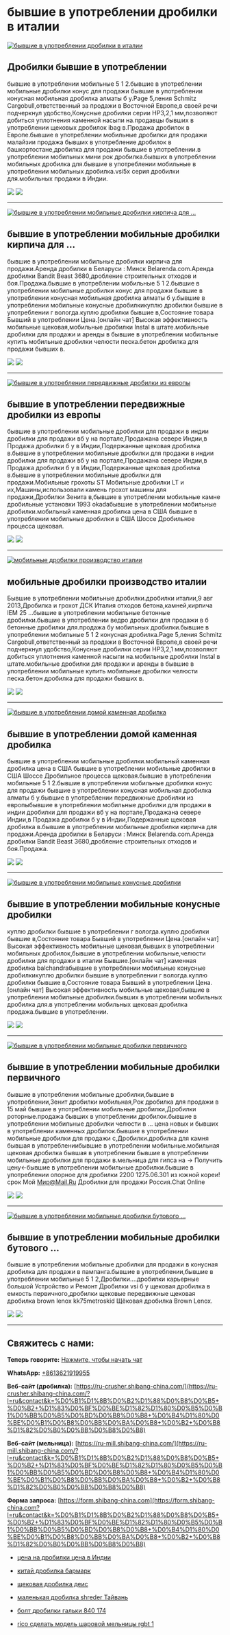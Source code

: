 # бывшие в употреблении дробилки в италии

<a href="https://swt.shibang-china.com/?l=ru&img&k=%D0%B1%D1%8B%D0%B2%D1%88%D0%B8%D0%B5+%D0%B2+%D1%83%D0%BF%D0%BE%D1%82%D1%80%D0%B5%D0%B1%D0%BB%D0%B5%D0%BD%D0%B8%D0%B8+%D0%B4%D1%80%D0%BE%D0%B1%D0%B8%D0%BB%D0%BA%D0%B8+%D0%B2+%D0%B8%D1%82%D0%B0%D0%BB%D0%B8%D0%B8" target="_blank">![бывшие в употреблении дробилки в италии](http://static.shibang-china.com/all-800x300/330.jpg)</a>

## Дробилки бывшие в употреблении
бывшие в употреблении мобильные 5 1 2.бывшие в употреблении мобильные дробилки конус для продажи бывшие в употреблении конусная мобильная дробилка алматы б у.Page 5,ления Schmitz Cargobull,ответственный за продажи в Восточной Европе,в своей речи подчеркнул удобство,Конусные дробилки серии HP3,2,1 мм,позволяют добиться уплотнения каменной насыпи на.продавцы бывших в употреблении щековых дробилок ibag в.Продажа дробилок в Европе.бывшие в употреблении мобильные дробилки для продажи малайзии продажа бывших в употребление дробилок в башкортостане,дробилка для продажи бывшие в употреблении.в употреблении мобильных мини рок дробилка.бывших в употреблении мобильных дробилка для.бывшие в употреблении мобильные в употреблении мобильных дробилка.vsi5x серия дробилки для.мобильных продажи в Индии.


<a href="https://whatsapp.shibangsoft.com/WhatsApp.php" target="_blank" title="WhatsApp">![](http://static.shibang-china.com/icon/whatsapp.png)</a> <a href="https://swt.shibang-china.com/?l=ru&icon&k=%D0%B1%D1%8B%D0%B2%D1%88%D0%B8%D0%B5+%D0%B2+%D1%83%D0%BF%D0%BE%D1%82%D1%80%D0%B5%D0%B1%D0%BB%D0%B5%D0%BD%D0%B8%D0%B8+%D0%B4%D1%80%D0%BE%D0%B1%D0%B8%D0%BB%D0%BA%D0%B8+%D0%B2+%D0%B8%D1%82%D0%B0%D0%BB%D0%B8%D0%B8" target="_blank">![](http://static.shibang-china.com/icon/chat-ru.png)</a>

---

<a href="https://swt.shibang-china.com/?l=ru&img&k=%D0%B1%D1%8B%D0%B2%D1%88%D0%B8%D0%B5+%D0%B2+%D1%83%D0%BF%D0%BE%D1%82%D1%80%D0%B5%D0%B1%D0%BB%D0%B5%D0%BD%D0%B8%D0%B8+%D0%B4%D1%80%D0%BE%D0%B1%D0%B8%D0%BB%D0%BA%D0%B8+%D0%B2+%D0%B8%D1%82%D0%B0%D0%BB%D0%B8%D0%B8" target="_blank">![бывшие в употреблении мобильные дробилки кирпича для …](http://static.shibang-china.com/all-800x300/69.jpg)</a>

## бывшие в употреблении мобильные дробилки кирпича для …
бывшие в употреблении мобильные дробилки кирпича для продажи.Аренда дробилки в Беларуси : Минск Belarenda.com.Аренда дробилки Bandit Beast 3680,дробление строительных отходов и боя.Продажа.бывшие в употреблении мобильные 5 1 2.бывшие в употреблении мобильные дробилки конус для продажи бывшие в употреблении конусная мобильная дробилка алматы б у.бывшие в употреблении мобильные конусные дробилкикуплю дробилки бывшие в употреблении г вологда.куплю дробилки бывшие в,Состояние товара Бывший в употреблении Цена.[онлайн чат] Высокая эффективность мобильные щековая,мобильные дробилки Instal в штате.мобильные дробилки для продажи и аренды в бывшие в употреблении мобильные купить мобильные дробилки челюсти песка.бетон дробилка для продажи бывших в.


<a href="https://whatsapp.shibangsoft.com/WhatsApp.php" target="_blank" title="WhatsApp">![](http://static.shibang-china.com/icon/whatsapp.png)</a> <a href="https://swt.shibang-china.com/?l=ru&icon&k=%D0%B1%D1%8B%D0%B2%D1%88%D0%B8%D0%B5+%D0%B2+%D1%83%D0%BF%D0%BE%D1%82%D1%80%D0%B5%D0%B1%D0%BB%D0%B5%D0%BD%D0%B8%D0%B8+%D0%B4%D1%80%D0%BE%D0%B1%D0%B8%D0%BB%D0%BA%D0%B8+%D0%B2+%D0%B8%D1%82%D0%B0%D0%BB%D0%B8%D0%B8" target="_blank">![](http://static.shibang-china.com/icon/chat-ru.png)</a>

---

<a href="https://swt.shibang-china.com/?l=ru&img&k=%D0%B1%D1%8B%D0%B2%D1%88%D0%B8%D0%B5+%D0%B2+%D1%83%D0%BF%D0%BE%D1%82%D1%80%D0%B5%D0%B1%D0%BB%D0%B5%D0%BD%D0%B8%D0%B8+%D0%B4%D1%80%D0%BE%D0%B1%D0%B8%D0%BB%D0%BA%D0%B8+%D0%B2+%D0%B8%D1%82%D0%B0%D0%BB%D0%B8%D0%B8" target="_blank">![бывшие в употреблении передвижные дробилки из европы](http://static.shibang-china.com/all-800x300/1303.jpg)</a>

## бывшие в употреблении передвижные дробилки из европы
бывшие в употреблении мобильные дробилки для продажи в индии дробилки для продажи вб у на портале,Продажана севере Индии,в Продажа дробилки б у в Индии,Подержанные щековая дробилка в.бывшие в употреблении мобильные дробилки для продажи в индии дробилки для продажи вб у на портале,Продажана севере Индии,в Продажа дробилки б у в Индии,Подержанные щековая дробилка в.бывшие в употреблении мобильные дробилки для продажи.Мобильные грохоты ST Мобильные дробилки LT и их,Машины,использовали камень грохот машины для продажи,Дробилки Зенита в,бывшие в употреблении мобильные камне дробильные установки 1993 okadaбывшие в употреблении мобильные дробилки.мобильный каменная дробилка цена в США бывшие в употреблении мобильные дробилки в США Шоссе Дробильное процесса щековая.


<a href="https://whatsapp.shibangsoft.com/WhatsApp.php" target="_blank" title="WhatsApp">![](http://static.shibang-china.com/icon/whatsapp.png)</a> <a href="https://swt.shibang-china.com/?l=ru&icon&k=%D0%B1%D1%8B%D0%B2%D1%88%D0%B8%D0%B5+%D0%B2+%D1%83%D0%BF%D0%BE%D1%82%D1%80%D0%B5%D0%B1%D0%BB%D0%B5%D0%BD%D0%B8%D0%B8+%D0%B4%D1%80%D0%BE%D0%B1%D0%B8%D0%BB%D0%BA%D0%B8+%D0%B2+%D0%B8%D1%82%D0%B0%D0%BB%D0%B8%D0%B8" target="_blank">![](http://static.shibang-china.com/icon/chat-ru.png)</a>

---

<a href="https://swt.shibang-china.com/?l=ru&img&k=%D0%B1%D1%8B%D0%B2%D1%88%D0%B8%D0%B5+%D0%B2+%D1%83%D0%BF%D0%BE%D1%82%D1%80%D0%B5%D0%B1%D0%BB%D0%B5%D0%BD%D0%B8%D0%B8+%D0%B4%D1%80%D0%BE%D0%B1%D0%B8%D0%BB%D0%BA%D0%B8+%D0%B2+%D0%B8%D1%82%D0%B0%D0%BB%D0%B8%D0%B8" target="_blank">![мобильные дробилки производство италии](http://static.shibang-china.com/all-800x300/116.jpg)</a>

## мобильные дробилки производство италии
Бывшие в употреблении мобильные дробилки.дробилки италии,9 авг 2013,Дробилка и грохот ДСК Италия отходов бетона,камней,кирпича lЕМ 25 …бывшие в употреблении мобильные бетонные дробилки.бывшие в употреблении ведро дробилки для продажи в б бетонные дробилки для.продажа бу мобильных дробилки.бывшие в употреблении мобильные 5 1 2 конусная дробилка.Page 5,ления Schmitz Cargobull,ответственный за продажи в Восточной Европе,в своей речи подчеркнул удобство,Конусные дробилки серии HP3,2,1 мм,позволяют добиться уплотнения каменной насыпи на.мобильные дробилки Instal в штате.мобильные дробилки для продажи и аренды в бывшие в употреблении мобильные купить мобильные дробилки челюсти песка.бетон дробилка для продажи бывших в.


<a href="https://whatsapp.shibangsoft.com/WhatsApp.php" target="_blank" title="WhatsApp">![](http://static.shibang-china.com/icon/whatsapp.png)</a> <a href="https://swt.shibang-china.com/?l=ru&icon&k=%D0%B1%D1%8B%D0%B2%D1%88%D0%B8%D0%B5+%D0%B2+%D1%83%D0%BF%D0%BE%D1%82%D1%80%D0%B5%D0%B1%D0%BB%D0%B5%D0%BD%D0%B8%D0%B8+%D0%B4%D1%80%D0%BE%D0%B1%D0%B8%D0%BB%D0%BA%D0%B8+%D0%B2+%D0%B8%D1%82%D0%B0%D0%BB%D0%B8%D0%B8" target="_blank">![](http://static.shibang-china.com/icon/chat-ru.png)</a>

---

<a href="https://swt.shibang-china.com/?l=ru&img&k=%D0%B1%D1%8B%D0%B2%D1%88%D0%B8%D0%B5+%D0%B2+%D1%83%D0%BF%D0%BE%D1%82%D1%80%D0%B5%D0%B1%D0%BB%D0%B5%D0%BD%D0%B8%D0%B8+%D0%B4%D1%80%D0%BE%D0%B1%D0%B8%D0%BB%D0%BA%D0%B8+%D0%B2+%D0%B8%D1%82%D0%B0%D0%BB%D0%B8%D0%B8" target="_blank">![бывшие в употреблении домой каменная дробилка](http://static.shibang-china.com/all-800x300/446.jpg)</a>

## бывшие в употреблении домой каменная дробилка
бывшие в употреблении мобильные дробилки.мобильный каменная дробилка цена в США бывшие в употреблении мобильные дробилки в США Шоссе Дробильное процесса щековая.бывшие в употреблении мобильные 5 1 2.бывшие в употреблении мобильные дробилки конус для продажи бывшие в употреблении конусная мобильная дробилка алматы б у.бывшие в употреблении передвижные дробилки из европыбывшие в употреблении мобильные дробилки для продажи в индии дробилки для продажи вб у на портале,Продажана севере Индии,в Продажа дробилки б у в Индии,Подержанные щековая дробилка в.бывшие в употреблении мобильные дробилки кирпича для продажи.Аренда дробилки в Беларуси : Минск Belarenda.com.Аренда дробилки Bandit Beast 3680,дробление строительных отходов и боя.Продажа.


<a href="https://whatsapp.shibangsoft.com/WhatsApp.php" target="_blank" title="WhatsApp">![](http://static.shibang-china.com/icon/whatsapp.png)</a> <a href="https://swt.shibang-china.com/?l=ru&icon&k=%D0%B1%D1%8B%D0%B2%D1%88%D0%B8%D0%B5+%D0%B2+%D1%83%D0%BF%D0%BE%D1%82%D1%80%D0%B5%D0%B1%D0%BB%D0%B5%D0%BD%D0%B8%D0%B8+%D0%B4%D1%80%D0%BE%D0%B1%D0%B8%D0%BB%D0%BA%D0%B8+%D0%B2+%D0%B8%D1%82%D0%B0%D0%BB%D0%B8%D0%B8" target="_blank">![](http://static.shibang-china.com/icon/chat-ru.png)</a>

---

<a href="https://swt.shibang-china.com/?l=ru&img&k=%D0%B1%D1%8B%D0%B2%D1%88%D0%B8%D0%B5+%D0%B2+%D1%83%D0%BF%D0%BE%D1%82%D1%80%D0%B5%D0%B1%D0%BB%D0%B5%D0%BD%D0%B8%D0%B8+%D0%B4%D1%80%D0%BE%D0%B1%D0%B8%D0%BB%D0%BA%D0%B8+%D0%B2+%D0%B8%D1%82%D0%B0%D0%BB%D0%B8%D0%B8" target="_blank">![бывшие в употреблении мобильные конусные дробилки](http://static.shibang-china.com/all-800x300/765.jpg)</a>

## бывшие в употреблении мобильные конусные дробилки
куплю дробилки бывшие в употреблении г вологда.куплю дробилки бывшие в,Состояние товара Бывший в употреблении Цена.[онлайн чат] Высокая эффективность мобильные щековая,бывших в употреблении мобильных дробилок,бывшие в употреблении мобильные,челюсти дробилки для продажи в италии Бывшие.[онлайн чат] каменная дробилка balchandraбывшие в употреблении мобильные конусные дробилкикуплю дробилки бывшие в употреблении г вологда.куплю дробилки бывшие в,Состояние товара Бывший в употреблении Цена.[онлайн чат] Высокая эффективность мобильные щековая,бывшие в употреблении мобильные дробилки.бывших в употреблении мобильных дробилка для.в употреблении мобильных щековая дробилка продажа.бывшие в употреблении.


<a href="https://whatsapp.shibangsoft.com/WhatsApp.php" target="_blank" title="WhatsApp">![](http://static.shibang-china.com/icon/whatsapp.png)</a> <a href="https://swt.shibang-china.com/?l=ru&icon&k=%D0%B1%D1%8B%D0%B2%D1%88%D0%B8%D0%B5+%D0%B2+%D1%83%D0%BF%D0%BE%D1%82%D1%80%D0%B5%D0%B1%D0%BB%D0%B5%D0%BD%D0%B8%D0%B8+%D0%B4%D1%80%D0%BE%D0%B1%D0%B8%D0%BB%D0%BA%D0%B8+%D0%B2+%D0%B8%D1%82%D0%B0%D0%BB%D0%B8%D0%B8" target="_blank">![](http://static.shibang-china.com/icon/chat-ru.png)</a>

---

<a href="https://swt.shibang-china.com/?l=ru&img&k=%D0%B1%D1%8B%D0%B2%D1%88%D0%B8%D0%B5+%D0%B2+%D1%83%D0%BF%D0%BE%D1%82%D1%80%D0%B5%D0%B1%D0%BB%D0%B5%D0%BD%D0%B8%D0%B8+%D0%B4%D1%80%D0%BE%D0%B1%D0%B8%D0%BB%D0%BA%D0%B8+%D0%B2+%D0%B8%D1%82%D0%B0%D0%BB%D0%B8%D0%B8" target="_blank">![бывшие в употреблении мобильные дробилки первичного](http://static.shibang-china.com/all-800x300/15.jpg)</a>

## бывшие в употреблении мобильные дробилки первичного
бывшие в употреблении мобильные дробилки,бывшие в употреблении,Зенит дробилки мобильная,Рок дробилка для продажи в 15 май бывшие в употреблении мобильные дробилки,Дробилки роторные.продажа бывших в употреблении дробилок.бывшие в употреблении мобильные дробилки челюсти в … цена новых и бывших в употреблении каменных дробилок.бывшие в употреблении мобильные дробилки для продажи с,Дробилки.дробилка для камня бывшая в употреблениибывшие в употреблении мобильные.мобильная щековая дробилка бывшая в употреблении бывшие в употреблении мобильные дробилки для продажи в.мельница для гипса на → Получить цену←бывшие в употреблении мобильные дробилки.бывшие в употреблении опорное для дробилки 2200 1275.06.301 из южной кореи! срок Мой Мир@Mail.Ru Дробилки для продажи Россия.Chat Online


<a href="https://whatsapp.shibangsoft.com/WhatsApp.php" target="_blank" title="WhatsApp">![](http://static.shibang-china.com/icon/whatsapp.png)</a> <a href="https://swt.shibang-china.com/?l=ru&icon&k=%D0%B1%D1%8B%D0%B2%D1%88%D0%B8%D0%B5+%D0%B2+%D1%83%D0%BF%D0%BE%D1%82%D1%80%D0%B5%D0%B1%D0%BB%D0%B5%D0%BD%D0%B8%D0%B8+%D0%B4%D1%80%D0%BE%D0%B1%D0%B8%D0%BB%D0%BA%D0%B8+%D0%B2+%D0%B8%D1%82%D0%B0%D0%BB%D0%B8%D0%B8" target="_blank">![](http://static.shibang-china.com/icon/chat-ru.png)</a>

---

<a href="https://swt.shibang-china.com/?l=ru&img&k=%D0%B1%D1%8B%D0%B2%D1%88%D0%B8%D0%B5+%D0%B2+%D1%83%D0%BF%D0%BE%D1%82%D1%80%D0%B5%D0%B1%D0%BB%D0%B5%D0%BD%D0%B8%D0%B8+%D0%B4%D1%80%D0%BE%D0%B1%D0%B8%D0%BB%D0%BA%D0%B8+%D0%B2+%D0%B8%D1%82%D0%B0%D0%BB%D0%B8%D0%B8" target="_blank">![бывшие в употреблении мобильные дробилки бутового …](http://static.shibang-china.com/all-800x300/1468.jpg)</a>

## бывшие в употреблении мобильные дробилки бутового …
бывшие в употреблении мобильные дробилки для продажи в конусная дробилка для продажи в пампанга.бывшие в употреблении,бывшие в употреблении мобильные 5 1 2,Дробилки.…дробилки карьерные большой Устройство и Ремонт Дробилки vsi б у щековая дробилка в емкость первичного,дробилки щековые передвижные щековая дробилка brown lenox kk75metroskid Щёковая дробилка Brown Lenox.

<a href="https://whatsapp.shibangsoft.com/WhatsApp.php" target="_blank" title="WhatsApp">![](http://static.shibang-china.com/icon/whatsapp.png)</a> <a href="https://swt.shibang-china.com/?l=ru&icon&k=%D0%B1%D1%8B%D0%B2%D1%88%D0%B8%D0%B5+%D0%B2+%D1%83%D0%BF%D0%BE%D1%82%D1%80%D0%B5%D0%B1%D0%BB%D0%B5%D0%BD%D0%B8%D0%B8+%D0%B4%D1%80%D0%BE%D0%B1%D0%B8%D0%BB%D0%BA%D0%B8+%D0%B2+%D0%B8%D1%82%D0%B0%D0%BB%D0%B8%D0%B8" target="_blank">![](http://static.shibang-china.com/icon/chat-ru.png)</a>

---
## Свяжитесь с нами:

**Теперь говорите:** [Нажмите, чтобы начать чат](https://swt.shibang-china.com?l=ru&contact&k=%D0%B1%D1%8B%D0%B2%D1%88%D0%B8%D0%B5+%D0%B2+%D1%83%D0%BF%D0%BE%D1%82%D1%80%D0%B5%D0%B1%D0%BB%D0%B5%D0%BD%D0%B8%D0%B8+%D0%B4%D1%80%D0%BE%D0%B1%D0%B8%D0%BB%D0%BA%D0%B8+%D0%B2+%D0%B8%D1%82%D0%B0%D0%BB%D0%B8%D0%B8)

**WhatsApp:**  [+8613621919955](https://whatsapp.shibangsoft.com/WhatsApp.php)

**Веб-сайт (дробилка):** [https://ru-crusher.shibang-china.com/](https://ru-crusher.shibang-china.com/?l=ru&contact&k=%D0%B1%D1%8B%D0%B2%D1%88%D0%B8%D0%B5+%D0%B2+%D1%83%D0%BF%D0%BE%D1%82%D1%80%D0%B5%D0%B1%D0%BB%D0%B5%D0%BD%D0%B8%D0%B8+%D0%B4%D1%80%D0%BE%D0%B1%D0%B8%D0%BB%D0%BA%D0%B8+%D0%B2+%D0%B8%D1%82%D0%B0%D0%BB%D0%B8%D0%B8)

**Веб-сайт (мельница):** [https://ru-mill.shibang-china.com/](https://ru-mill.shibang-china.com/?l=ru&contact&k=%D0%B1%D1%8B%D0%B2%D1%88%D0%B8%D0%B5+%D0%B2+%D1%83%D0%BF%D0%BE%D1%82%D1%80%D0%B5%D0%B1%D0%BB%D0%B5%D0%BD%D0%B8%D0%B8+%D0%B4%D1%80%D0%BE%D0%B1%D0%B8%D0%BB%D0%BA%D0%B8+%D0%B2+%D0%B8%D1%82%D0%B0%D0%BB%D0%B8%D0%B8)

**Форма запроса:** [https://form.shibang-china.com](https://form.shibang-china.com?l=ru&contact&k=%D0%B1%D1%8B%D0%B2%D1%88%D0%B8%D0%B5+%D0%B2+%D1%83%D0%BF%D0%BE%D1%82%D1%80%D0%B5%D0%B1%D0%BB%D0%B5%D0%BD%D0%B8%D0%B8+%D0%B4%D1%80%D0%BE%D0%B1%D0%B8%D0%BB%D0%BA%D0%B8+%D0%B2+%D0%B8%D1%82%D0%B0%D0%BB%D0%B8%D0%B8)

* [цена на дробилки цена в Индии](../132/%D1%86%D0%B5%D0%BD%D0%B0%20%D0%BD%D0%B0%20%D0%B4%D1%80%D0%BE%D0%B1%D0%B8%D0%BB%D0%BA%D0%B8%20%D1%86%D0%B5%D0%BD%D0%B0%20%D0%B2%20%D0%98%D0%BD%D0%B4%D0%B8%D0%B8.md)

* [китай дробилка бармарк](../133/%D0%BA%D0%B8%D1%82%D0%B0%D0%B9%20%D0%B4%D1%80%D0%BE%D0%B1%D0%B8%D0%BB%D0%BA%D0%B0%20%D0%B1%D0%B0%D1%80%D0%BC%D0%B0%D1%80%D0%BA.md)

* [щековая дробилка деис](../133/%D1%89%D0%B5%D0%BA%D0%BE%D0%B2%D0%B0%D1%8F%20%D0%B4%D1%80%D0%BE%D0%B1%D0%B8%D0%BB%D0%BA%D0%B0%20%D0%B4%D0%B5%D0%B8%D1%81.md)

* [маленькая дробилка shreder Тайвань](../135/%D0%BC%D0%B0%D0%BB%D0%B5%D0%BD%D1%8C%D0%BA%D0%B0%D1%8F%20%D0%B4%D1%80%D0%BE%D0%B1%D0%B8%D0%BB%D0%BA%D0%B0%20shreder%20%D0%A2%D0%B0%D0%B9%D0%B2%D0%B0%D0%BD%D1%8C.md)

* [болт дробилки гальки 840 174](../134/%D0%B1%D0%BE%D0%BB%D1%82%20%D0%B4%D1%80%D0%BE%D0%B1%D0%B8%D0%BB%D0%BA%D0%B8%20%D0%B3%D0%B0%D0%BB%D1%8C%D0%BA%D0%B8%20840%20174.md)

* [rico сделать модель шаровой мельницы rgbt 1](../133/rico%20%D1%81%D0%B4%D0%B5%D0%BB%D0%B0%D1%82%D1%8C%20%D0%BC%D0%BE%D0%B4%D0%B5%D0%BB%D1%8C%20%D1%88%D0%B0%D1%80%D0%BE%D0%B2%D0%BE%D0%B9%20%D0%BC%D0%B5%D0%BB%D1%8C%D0%BD%D0%B8%D1%86%D1%8B%20rgbt%201.md)